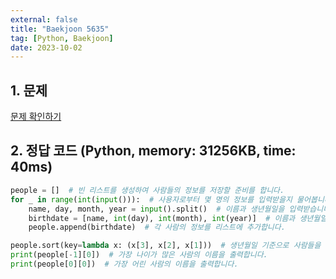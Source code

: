 ```yaml
---
external: false
title: "Baekjoon 5635"
tag: [Python, Baekjoon]
date: 2023-10-02
---
```


## 1. 문제

[문제 확인하기](https://www.acmicpc.net/problem/5635)

## 2. 정답 코드 (Python, memory: 31256KB, time: 40ms)

```python
people = []  # 빈 리스트를 생성하여 사람들의 정보를 저장할 준비를 합니다.
for _ in range(int(input())):  # 사용자로부터 몇 명의 정보를 입력받을지 물어봅니다.
    name, day, month, year = input().split()  # 이름과 생년월일을 입력받습니다.
    birthdate = [name, int(day), int(month), int(year)]  # 이름과 생년월일을 리스트로 묶어 저장합니다.
    people.append(birthdate)  # 각 사람의 정보를 리스트에 추가합니다.

people.sort(key=lambda x: (x[3], x[2], x[1]))  # 생년월일 기준으로 사람들을 정렬합니다.
print(people[-1][0])  # 가장 나이가 많은 사람의 이름을 출력합니다.
print(people[0][0])  # 가장 어린 사람의 이름을 출력합니다.
```
